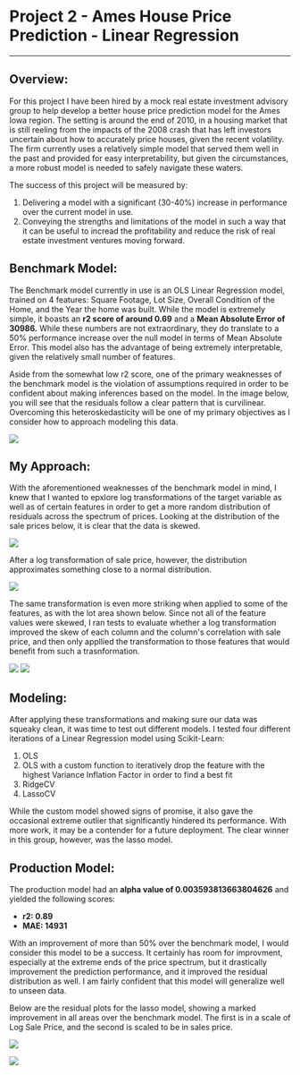 # Project 2 - Ames House Price Prediction - Linear Regression
---
## Overview:
For this project I have been hired by a mock real estate investment advisory group to help develop a better house price prediction model for the Ames Iowa region. The setting is around the end of 2010, in a housing market that is still reeling from the impacts of the 2008 crash that has left investors uncertain about how to accurately price houses, given the recent volatility. The firm currently uses a relatively simple model that served them well in the past and provided for easy interpretability, but given the circumstances, a more robust model is needed to safely navigate these waters. 

The success of this project will be measured by:
1) Delivering a model with a significant (30-40%) increase in performance over the current model in use.
2) Conveying the strengths and limitations of the model in such a way that it can be useful to incread the profitability and reduce the risk of real estate investment ventures moving forward. 

## Benchmark Model:
The Benchmark model currently in use is an OLS Linear Regression model, trained on 4 features: Square Footage, Lot Size, Overall Condition of the Home, and the Year the home was built. While the model is extremely simple, it boasts an **r2 score of around 0.69** and a **Mean Absolute Error of 30986.** While these numbers are not extraordinary, they do translate to a 50% performance increase over the null model in terms of Mean Absolute Error. This model also has the advantage of being extremely interpretable, given the relatively small number of features. 

Aside from the somewhat low r2 score, one of the primary weaknesses of the benchmark model is the violation of assumptions required in order to be confident about making inferences based on the model. In the image below, you will see that the residuals follow a clear pattern that is curvilinear. Overcoming this heteroskedasticity will be one of my primary objectives as I consider how to approach modeling this data. 

![](/images/benchmark_resids.png)

## My Approach:
With the aforementioned weaknesses of the benchmark model in mind, I knew that I wanted to epxlore log transformations of the target variable as well as of certain features in order to get a more random distribution of residuals across the spectrum of prices. Looking at the distribution of the sale prices below, it is clear that the data is skewed. 

![](/images/sale_price_skew.png)

After a log transformation of sale price, however, the distribution approximates something close to a normal distribution. 

![](/images/sale_price_transform.png)

The same transformation is even more striking when applied to some of the features, as with the lot area shown below. Since not all of the feature values were skewed, I ran tests to evaluate whether a log transformation improved the skew of each column and the column's correlation with sale price, and then only appllied the transformation to those features that would benefit from such a trasnformation.

![](/images/lot_are_skew.png)
![](/images/lot_are_transform.png)

## Modeling:
After applying these transformations and making sure our data was squeaky clean, it was time to test out different models. I tested four different iterations of a Linear Regression model using Scikit-Learn:

1) OLS
2) OLS with a custom function to iteratively drop the feature with the highest Variance Inflation Factor in order to find a best fit
3) RidgeCV
4) LassoCV

While the custom model showed signs of promise, it also gave the occasional extreme outlier that significantly hindered its performance. With more work, it may be a contender for a future deployment. The clear winner in this group, however, was the lasso model. 
## Production Model:
The production model had an **alpha value of 0.003593813663804626** and yielded the following scores:
* **r2: 0.89**
* **MAE: 14931**

With an improvement of more than 50% over the benchmark model, I would consider this model to be a success. It certainly has room for improvment, especially at the extreme ends of the price spectrum, but it drastically improvement the prediction performance, and it improved the residual distribution as well. I am fairly confident that this model will generalize well to unseen data. 


Below are the residual plots for the lasso model, showing a marked improvement in all areas over the benchmark model. The first is in a scale of Log Sale Price, and the second is scaled to be in sales price.


![](/images/lasso_resids.png)

![](/images/lasso_resids_exp.png)
